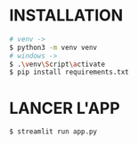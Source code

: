 
# INSTALLATION

```bash
# venv -> 
$ python3 -m venv venv
# windows ->  
$ .\venv\Script\activate
$ pip install requirements.txt
```

# LANCER L'APP

```bash
$ streamlit run app.py
```